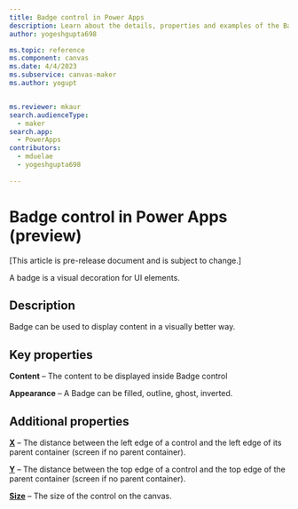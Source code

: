```yaml
---
title: Badge control in Power Apps
description: Learn about the details, properties and examples of the Badge control in Power Apps.
author: yogeshgupta698

ms.topic: reference
ms.component: canvas
ms.date: 4/4/2023
ms.subservice: canvas-maker
ms.author: yogupt


ms.reviewer: mkaur
search.audienceType: 
  - maker
search.app: 
  - PowerApps
contributors:
  - mduelae
  - yogeshgupta698
  
---
```

# Badge control in Power Apps (preview)

[This article is pre-release document and is subject to change.]

A badge is a visual decoration for UI elements.

## Description
Badge can be used to display content in a visually better way.

## Key properties
**Content** – The content to be displayed inside Badge control

**Appearance** – A Badge can be filled, outline, ghost, inverted.


## Additional properties

**[X](../properties-size-location.md)** – The distance between the left edge of a control and the left edge of its parent container (screen if no parent container).

**[Y](../properties-size-location.md)** – The distance between the top edge of a control and the top edge of the parent container (screen if no parent container).

**[Size](../properties-text.md)** – The size of the control on the canvas.





